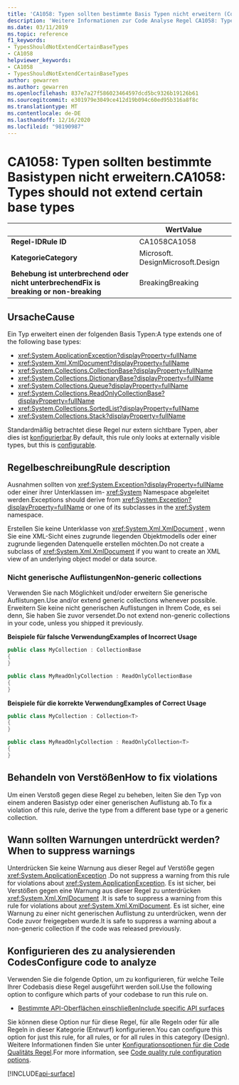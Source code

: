 ```yaml
---
title: 'CA1058: Typen sollten bestimmte Basis Typen nicht erweitern (Code Analyse)'
description: 'Weitere Informationen zur Code Analyse Regel CA1058: Typen sollten bestimmte Basis Typen nicht erweitern'
ms.date: 03/11/2019
ms.topic: reference
f1_keywords:
- TypesShouldNotExtendCertainBaseTypes
- CA1058
helpviewer_keywords:
- CA1058
- TypesShouldNotExtendCertainBaseTypes
author: gewarren
ms.author: gewarren
ms.openlocfilehash: 837e7a27f586023464597dcd5bc9326b19126b61
ms.sourcegitcommit: e301979e3049ce412d19b094c60ed95b316a8f8c
ms.translationtype: MT
ms.contentlocale: de-DE
ms.lasthandoff: 12/16/2020
ms.locfileid: "98190987"
---
```

# <a name="ca1058-types-should-not-extend-certain-base-types"></a><span data-ttu-id="e2dfb-103">CA1058: Typen sollten bestimmte Basistypen nicht erweitern.</span><span class="sxs-lookup"><span data-stu-id="e2dfb-103">CA1058: Types should not extend certain base types</span></span>

| | <span data-ttu-id="e2dfb-104">Wert</span><span class="sxs-lookup"><span data-stu-id="e2dfb-104">Value</span></span> |
|-|-|
| <span data-ttu-id="e2dfb-105">**Regel-ID**</span><span class="sxs-lookup"><span data-stu-id="e2dfb-105">**Rule ID**</span></span> |<span data-ttu-id="e2dfb-106">CA1058</span><span class="sxs-lookup"><span data-stu-id="e2dfb-106">CA1058</span></span>|
| <span data-ttu-id="e2dfb-107">**Kategorie**</span><span class="sxs-lookup"><span data-stu-id="e2dfb-107">**Category**</span></span> |<span data-ttu-id="e2dfb-108">Microsoft. Design</span><span class="sxs-lookup"><span data-stu-id="e2dfb-108">Microsoft.Design</span></span>|
| <span data-ttu-id="e2dfb-109">**Behebung ist unterbrechend oder nicht unterbrechend**</span><span class="sxs-lookup"><span data-stu-id="e2dfb-109">**Fix is breaking or non-breaking**</span></span> |<span data-ttu-id="e2dfb-110">Breaking</span><span class="sxs-lookup"><span data-stu-id="e2dfb-110">Breaking</span></span>|

## <a name="cause"></a><span data-ttu-id="e2dfb-111">Ursache</span><span class="sxs-lookup"><span data-stu-id="e2dfb-111">Cause</span></span>

<span data-ttu-id="e2dfb-112">Ein Typ erweitert einen der folgenden Basis Typen:</span><span class="sxs-lookup"><span data-stu-id="e2dfb-112">A type extends one of the following base types:</span></span>

- <xref:System.ApplicationException?displayProperty=fullName>
- <xref:System.Xml.XmlDocument?displayProperty=fullName>
- <xref:System.Collections.CollectionBase?displayProperty=fullName>
- <xref:System.Collections.DictionaryBase?displayProperty=fullName>
- <xref:System.Collections.Queue?displayProperty=fullName>
- <xref:System.Collections.ReadOnlyCollectionBase?displayProperty=fullName>
- <xref:System.Collections.SortedList?displayProperty=fullName>
- <xref:System.Collections.Stack?displayProperty=fullName>

<span data-ttu-id="e2dfb-113">Standardmäßig betrachtet diese Regel nur extern sichtbare Typen, aber dies ist [konfigurierbar](#configure-code-to-analyze).</span><span class="sxs-lookup"><span data-stu-id="e2dfb-113">By default, this rule only looks at externally visible types, but this is [configurable](#configure-code-to-analyze).</span></span>

## <a name="rule-description"></a><span data-ttu-id="e2dfb-114">Regelbeschreibung</span><span class="sxs-lookup"><span data-stu-id="e2dfb-114">Rule description</span></span>

<span data-ttu-id="e2dfb-115">Ausnahmen sollten von <xref:System.Exception?displayProperty=fullName> oder einer ihrer Unterklassen im- <xref:System> Namespace abgeleitet werden.</span><span class="sxs-lookup"><span data-stu-id="e2dfb-115">Exceptions should derive from <xref:System.Exception?displayProperty=fullName> or one of its subclasses in the <xref:System> namespace.</span></span>

<span data-ttu-id="e2dfb-116">Erstellen Sie keine Unterklasse von <xref:System.Xml.XmlDocument> , wenn Sie eine XML-Sicht eines zugrunde liegenden Objektmodells oder einer zugrunde liegenden Datenquelle erstellen möchten.</span><span class="sxs-lookup"><span data-stu-id="e2dfb-116">Do not create a subclass of <xref:System.Xml.XmlDocument> if you want to create an XML view of an underlying object model or data source.</span></span>

### <a name="non-generic-collections"></a><span data-ttu-id="e2dfb-117">Nicht generische Auflistungen</span><span class="sxs-lookup"><span data-stu-id="e2dfb-117">Non-generic collections</span></span>

<span data-ttu-id="e2dfb-118">Verwenden Sie nach Möglichkeit und/oder erweitern Sie generische Auflistungen.</span><span class="sxs-lookup"><span data-stu-id="e2dfb-118">Use and/or extend generic collections whenever possible.</span></span> <span data-ttu-id="e2dfb-119">Erweitern Sie keine nicht generischen Auflistungen in Ihrem Code, es sei denn, Sie haben Sie zuvor versendet.</span><span class="sxs-lookup"><span data-stu-id="e2dfb-119">Do not extend non-generic collections in your code, unless you shipped it previously.</span></span>

<span data-ttu-id="e2dfb-120">**Beispiele für falsche Verwendung**</span><span class="sxs-lookup"><span data-stu-id="e2dfb-120">**Examples of Incorrect Usage**</span></span>

```csharp
public class MyCollection : CollectionBase
{
}

public class MyReadOnlyCollection : ReadOnlyCollectionBase
{
}
```

<span data-ttu-id="e2dfb-121">**Beispiele für die korrekte Verwendung**</span><span class="sxs-lookup"><span data-stu-id="e2dfb-121">**Examples of Correct Usage**</span></span>

```csharp
public class MyCollection : Collection<T>
{
}

public class MyReadOnlyCollection : ReadOnlyCollection<T>
{
}
```

## <a name="how-to-fix-violations"></a><span data-ttu-id="e2dfb-122">Behandeln von Verstößen</span><span class="sxs-lookup"><span data-stu-id="e2dfb-122">How to fix violations</span></span>

<span data-ttu-id="e2dfb-123">Um einen Verstoß gegen diese Regel zu beheben, leiten Sie den Typ von einem anderen Basistyp oder einer generischen Auflistung ab.</span><span class="sxs-lookup"><span data-stu-id="e2dfb-123">To fix a violation of this rule, derive the type from a different base type or a generic collection.</span></span>

## <a name="when-to-suppress-warnings"></a><span data-ttu-id="e2dfb-124">Wann sollten Warnungen unterdrückt werden?</span><span class="sxs-lookup"><span data-stu-id="e2dfb-124">When to suppress warnings</span></span>

<span data-ttu-id="e2dfb-125">Unterdrücken Sie keine Warnung aus dieser Regel auf Verstöße gegen <xref:System.ApplicationException> .</span><span class="sxs-lookup"><span data-stu-id="e2dfb-125">Do not suppress a warning from this rule for violations about <xref:System.ApplicationException>.</span></span> <span data-ttu-id="e2dfb-126">Es ist sicher, bei Verstößen gegen eine Warnung aus dieser Regel zu unterdrücken <xref:System.Xml.XmlDocument> .</span><span class="sxs-lookup"><span data-stu-id="e2dfb-126">It is safe to suppress a warning from this rule for violations about <xref:System.Xml.XmlDocument>.</span></span> <span data-ttu-id="e2dfb-127">Es ist sicher, eine Warnung zu einer nicht generischen Auflistung zu unterdrücken, wenn der Code zuvor freigegeben wurde.</span><span class="sxs-lookup"><span data-stu-id="e2dfb-127">It is safe to suppress a warning about a non-generic collection if the code was released previously.</span></span>

## <a name="configure-code-to-analyze"></a><span data-ttu-id="e2dfb-128">Konfigurieren des zu analysierenden Codes</span><span class="sxs-lookup"><span data-stu-id="e2dfb-128">Configure code to analyze</span></span>

<span data-ttu-id="e2dfb-129">Verwenden Sie die folgende Option, um zu konfigurieren, für welche Teile Ihrer Codebasis diese Regel ausgeführt werden soll.</span><span class="sxs-lookup"><span data-stu-id="e2dfb-129">Use the following option to configure which parts of your codebase to run this rule on.</span></span>

- [<span data-ttu-id="e2dfb-130">Bestimmte API-Oberflächen einschließen</span><span class="sxs-lookup"><span data-stu-id="e2dfb-130">Include specific API surfaces</span></span>](#include-specific-api-surfaces)

<span data-ttu-id="e2dfb-131">Sie können diese Option nur für diese Regel, für alle Regeln oder für alle Regeln in dieser Kategorie (Entwurf) konfigurieren.</span><span class="sxs-lookup"><span data-stu-id="e2dfb-131">You can configure this option for just this rule, for all rules, or for all rules in this category (Design).</span></span> <span data-ttu-id="e2dfb-132">Weitere Informationen finden Sie unter [Konfigurationsoptionen für die Code Qualitäts Regel](../code-quality-rule-options.md).</span><span class="sxs-lookup"><span data-stu-id="e2dfb-132">For more information, see [Code quality rule configuration options](../code-quality-rule-options.md).</span></span>

[!INCLUDE[api-surface](~/includes/code-analysis/api-surface.md)]

